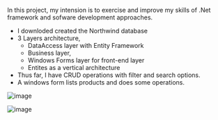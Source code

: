 In this project, my intension is to exercise and improve my skills of .Net framework and sofware development approaches.
- I downloded created the Northwind database
- 3 Layers architecture,
  - DataAccess layer with Entity Framework
  - Business layer,
  - Windows Forms layer for front-end layer
  - Entites as a vertical architecture
- Thus far, I have CRUD operations with filter and search options.
- A windows form lists products and does some operations.


![image](https://github.com/muratck86/NLayeredDotNetAppDemo_With-Northwind-Db/assets/59605826/1930fafe-69cc-462f-afd1-591841cc92a9)


![image](https://github.com/muratck86/NLayeredDotNetAppDemo_With-Northwind-Db/assets/59605826/e0c393c0-c09f-4758-91cc-406e308b5c7c)
